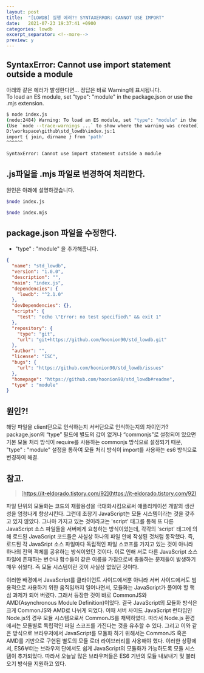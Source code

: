 ```yaml
---
layout: post
title:  "[LOWDB] 실행 에러?! SYNTAXERROR: CANNOT USE IMPORT"
date:   2021-07-23 19:37:41 +0900
categories: lowdb
excerpt_separator: <!--more-->
preview: y
---
```


## SyntaxError: Cannot use import statement outside a module

아래와 같은 에러가 발생한다면... 정답은 바로 Warning에 표시됩니다.  
To load an ES module, set "type": "module" in the package.json or use the .mjs extension.

<!--more-->

``` bash
$ node index.js
(node:2484) Warning: To load an ES module, set "type": "module" in the package.json or use the .mjs extension.
(Use `node --trace-warnings ...` to show where the warning was created)
D:\workspace\github\std_lowdb\index.js:1
import { join, dirname } from 'path'
^^^^^^

SyntaxError: Cannot use import statement outside a module
```

## .js파일을 .mjs 파일로 변경하여 처리한다.

원인은 아래에 설명하겠습니다.

``` bash
$node index.js
```

``` bash
$node index.mjs
```

## package.json 파일을 수정한다.

-   "type" : "module" 을 추가해줍니다.

``` json
{
  "name": "std_lowdb",
  "version": "1.0.0",
  "description": "",
  "main": "index.js",
  "dependencies": {
    "lowdb": "^2.1.0"
  },
  "devDependencies": {},
  "scripts": {
    "test": "echo \"Error: no test specified\" && exit 1"
  },
  "repository": {
    "type": "git",
    "url": "git+https://github.com/hoonion90/std_lowdb.git"
  },
  "author": "",
  "license": "ISC",
  "bugs": {
    "url": "https://github.com/hoonion90/std_lowdb/issues"
  },
  "homepage": "https://github.com/hoonion90/std_lowdb#readme",
  "type" : "module"
}
```

## 원인?!

해당 파일을 client단으로 인식하는지 서버단으로 인식하는지의 차이인가?  
package.json의 “type” 필드에 별도의 값이 없거나 “commonjs”로 설정되어 있으면 기본 모듈 처리 방식이 require를 사용하는 commonjs 방식으로 설정되기 때문, "type" : "module" 설정을 통하여 모듈 처리 방식이 import를 사용하는 es6 방식으로 변경하여 해결.

## 참고.

> [https://it-eldorado.tistory.com/92](https://it-eldorado.tistory.com/92)

파일 단위의 모듈화는 코드의 재활용성을 극대화시킴으로써 애플리케이션 개발의 생산성을 엄청나게 향상시킨다. 그런데 초창기 JavaScript는 모듈 시스템이라는 것을 갖추고 있지 않았다. 그나마 가지고 있는 것이라고는 'script' 태그를 통해 또 다른 JavaScript 소스 파일들을 서버에게 요청하는 방식이었는데, 각각의 'script' 태그에 의해 로드된 JavaScript 코드들은 사실상 하나의 파일 안에 작성된 것처럼 동작했다. 즉, 로드된 각 JavaSript 소스 파일마다 독립적인 파일 스코프를 가지고 있는 것이 아니라 하나의 전역 객체를 공유하는 방식이었던 것이다. 이로 인해 서로 다른 JavaScript 소스 파일에 존재하는 변수나 함수들이 같은 이름을 가짐으로써 충돌하는 문제들이 발생하기 매우 쉬웠다. 즉 모듈 시스템이란 것이 사실상 없었던 것이다.

이러한 배경에서 JavaScript를 클라이언트 사이드에서뿐 아니라 서버 사이드에서도 범용적으로 사용하기 위한 움직임까지 일어나면서, 모듈화는 JavaScript가 풀어야 할 핵심 과제가 되어 버렸다. 그래서 등장한 것이 바로 CommonJS와 AMD(Asynchronous Module Definition)이었다. 결국 JavaScript의 모듈화 방식은 크게 CommonJS와 AMD로 나뉘게 되었다. 이때 서버 사이드 JavaScript 런타임인 Node.js의 경우 모듈 시스템으로서 CommonJS를 채택하였다. 따라서 Node.js 환경에서는 모듈별로 독립적인 파일 스코프를 가진다는 것을 유추할 수 있다. 그리고 이와 같은 방식으로 브라우저에서 JavaScript를 모듈화 하기 위해서는 CommonJS 혹은 AMD를 기반으로 구현된 별도의 모듈 로더 라이브러리를 사용해야 했다. 이러한 상황에서, ES6부터는 브라우저 단에서도 쉽게 JavaScript의 모듈화가 가능하도록 모듈 시스템이 추가되었다. 따라서 오늘날 많은 브라우저들은 ES6 기반의 모듈 내보내기 및 불러오기 방식을 지원하고 있다.